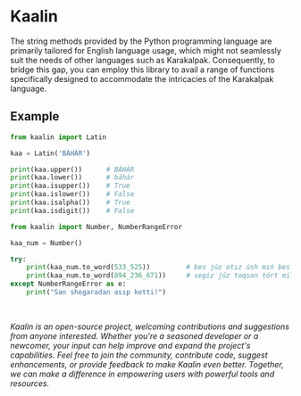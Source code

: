 # Kaalin

<p>
    The string methods provided by the Python programming language are primarily tailored for English language usage, which might not seamlessly suit the needs of other languages such as Karakalpak. Consequently, to bridge this gap, you can employ this library to avail a range of functions specifically designed to accommodate the intricacies of the Karakalpak language. 
</p>

## Example
```python
from kaalin import Latin

kaa = Latin('BÁHÁR')

print(kaa.upper())      # BÁHÁR
print(kaa.lower())      # báhár
print(kaa.isupper())    # True
print(kaa.islower())    # False
print(kaa.isalpha())    # True
print(kaa.isdigit())    # False
```
```python
from kaalin import Number, NumberRangeError

kaa_num = Number()

try:
    print(kaa_num.to_word(533_525))         # bes júz otız úsh mıń bes júz jigirma bes
    print(kaa_num.to_word(894_236_671))     # segiz júz toqsan tórt million eki júz otız altı mıń altı júz jetpis bir
except NumberRangeError as e:
    print("San shegaradan asıp ketti!")
```
<br>

<p>
    <i>
        Kaalin is an open-source project, welcoming contributions and suggestions from anyone interested. Whether you're a seasoned developer or a newcomer, your input can help improve and expand the project's capabilities. Feel free to join the community, contribute code, suggest enhancements, or provide feedback to make Kaalin even better. Together, we can make a difference in empowering users with powerful tools and resources.
    </i>
</p>
